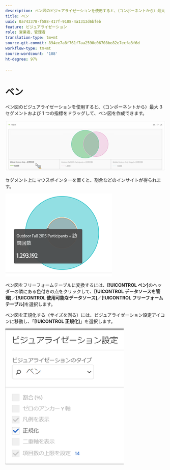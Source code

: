 ```yaml
---
description: ベン図のビジュアライゼーションを使用すると、（コンポーネントから）最大 3 セグメントおよび 1 つの指標をドラッグして、ベン図を作成できます。
title: ベン
uuid: 0a743378-f588-417f-9108-4a1313d6bfeb
feature: ビジュアライゼーション
role: 営業者、管理者
translation-type: tm+mt
source-git-commit: 894ee7a8f761f7aa2590e06708be82e7ecfa3f6d
workflow-type: tm+mt
source-wordcount: '108'
ht-degree: 97%

---
```



# ベン

ベン図のビジュアライゼーションを使用すると、（コンポーネントから）最大 3 セグメントおよび 1 つの指標をドラッグして、ベン図を作成できます。

![](assets/venn.png)

セグメント上にマウスポインターを置くと、割合などのインサイトが得られます。

![](assets/venn_hover.png)

ベン図をフリーフォームテーブルに変換するには、**[!UICONTROL ベン]**&#x200B;のヘッダーの隣にある色付きの点をクリックして、**[!UICONTROL データソースを管理]**／**[!UICONTROL 使用可能なデータソース]**／**[!UICONTROL フリーフォームテーブル]**&#x200B;を選択します。

ベン図を正規化する（サイズを測る）には、ビジュアライゼーション設定アイコンに移動し、「**[!UICONTROL 正規化]**」を選択します。

![](assets/normalization.png)

